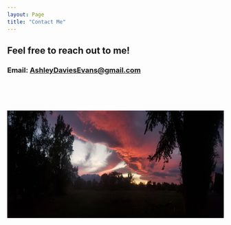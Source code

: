 ```yaml
---
layout: Page
title: "Contact Me"
---
```


## Feel free to reach out to me!

### Email: <a>AshleyDaviesEvans@gmail.com</a>

<br>

<br>

<br>

<br>

<img align="center" src="Photos/SierraWave_2020.jpg" alt="Images of Sierra wave sunset" height = "250">
